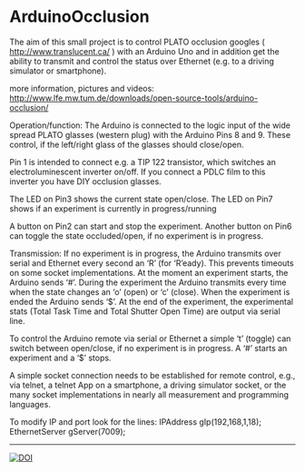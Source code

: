﻿# ArduinoOcclusion
The aim of this small project is to control PLATO occlusion googles ( http://www.translucent.ca/ ) with an Arduino Uno and in addition get the ability to transmit and control the status over Ethernet (e.g. to a driving simulator or smartphone).


more information, pictures and videos: http://www.lfe.mw.tum.de/downloads/open-source-tools/arduino-occlusion/

Operation/function:
The Arduino is connected to the logic input of the wide spread PLATO glasses (western plug) with the Arduino Pins 8 and 9. These control, if the left/right glass of the glasses should close/open.

Pin 1 is intended to connect e.g. a TIP 122 transistor, which switches an electroluminescent inverter on/off. If you connect a PDLC film to this inverter you have DIY occlusion glasses.

The LED on Pin3 shows the current state open/close.
The LED on Pin7 shows if an experiment is currently in progress/running

A button on Pin2 can start and stop the experiment.
Another button on Pin6 can toggle the state occluded/open, if no experiment is in progress.

Transmission:
If no experiment is in progress, the Arduino transmits over serial and Ethernet every second an ‘R’ (for ‘R’eady). This prevents timeouts on some socket implementations. At the moment an experiment starts, the Arduino sends ‘#’. During the experiment the Arduino transmits every time when the state changes an ‘o’ (open) or ‘c’ (close). When the experiment is ended the Arduino sends ‘$’. At the end of the experiment, the experimental stats (Total Task Time and Total Shutter Open Time) are output via serial line.

To control the Arduino remote via serial or Ethernet a simple ‘t’ (toggle) can switch between open/close, if no experiment is in progress. A ‘#’ starts an experiment and a ‘$’ stops.

A simple socket connection needs to be established for remote control, e.g., via telnet, a telnet App on a smartphone, a driving simulator socket, or the many socket implementations in nearly all measurement and programming languages.

To modify IP and port look for the lines:
IPAddress gIp(192,168,1,18);
EthernetServer gServer(7009);

-----------
[![DOI](https://zenodo.org/badge/12944/InstituteOfErgonomics/ArduinoOcclusion.svg)](http://dx.doi.org/10.5281/zenodo.17616)
